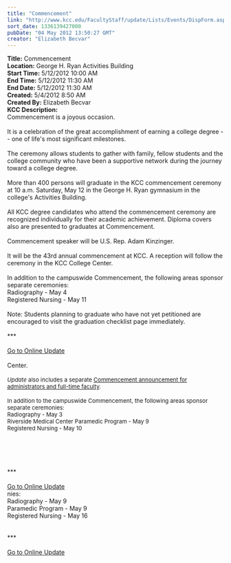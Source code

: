 ```yaml
---
title: "Commencement"
link: "http://www.kcc.edu/FacultyStaff/update/Lists/Events/DispForm.aspx?ID=269"
sort_date: 1336139427000
pubDate: "04 May 2012 13:50:27 GMT"
creator: "Elizabeth Becvar"
---
```


<div><b>Title:</b> Commencement</div>
<div><b>Location:</b> George H. Ryan Activities Building</div>
<div><b>Start Time:</b> 5/12/2012 10:00 AM</div>
<div><b>End Time:</b> 5/12/2012 11:30 AM</div>
<div><b>End Date:</b> 5/12/2012 11:30 AM</div>
<div><b>Created:</b> 5/4/2012 8:50 AM</div>
<div><b>Created By:</b> Elizabeth Becvar</div>
<div><b>KCC Description:</b> <div class="ExternalClass70E3E5F14367406D9C54E53B36D4DF11"><div>Commencement is a joyous occasion.<br /> <br />It is a celebration of the great accomplishment of earning a college degree -- one of life's most significant milestones. <br /> <br />The ceremony allows students to gather with family, fellow students and the college community who have been a supportive network during the journey toward a college degree.<br /> <br />More than 400 persons will graduate in the KCC commencement ceremony at 10 a.m. Saturday, May 12 in the George H. Ryan gymnasium in the college's Activities Building. <br /> <br />All KCC degree candidates who attend the commencement ceremony are recognized individually for their academic achievement. Diploma covers also are presented to graduates at Commencement.<br /> <br />Commencement speaker will be U.S. Rep. Adam Kinzinger.<br /> <br />It will be the 43rd annual commencement at KCC. A reception will follow the ceremony in the KCC College Center. <br /> <br />In addition to the campuswide Commencement, the following areas sponsor separate ceremonies:<br />Radiography - May 4<br />Registered Nursing - May 11</div>
<div> <br />Note: Students planning to graduate who have not yet petitioned are encouraged to visit the graduation checklist page immediately. </div>
<div> </div>
<div>***</div>
<div> </div>
<div><a href="/FacultyStaff/update/Pages/dailyupdate.aspx">Go to Online Update</a></div>
<div> </div></div></div>
 Center. </font></div>
<div><font size="2"><em></em></font> </div>
<div><font size="2"><em>Update</em> also includes a separate <a href="/FacultyStaff/update/Lists/Announcements/DispForm2.aspx?List=7e45450e-520d-4ad3-81dd-a79ebcc75df4&amp;ID=1094&amp;Source=http%3a//www.kcc.edu/FacultyStaff/update/Pages/dailyupdate.aspx&amp;Web=6dd7d01a-f4b3-47f9-8d35-b60692caa2f7">Commencement announcement for administrators and full-time faculty</a>.</font></div>
<div> </div>
<div><font size="2">In addition to the campuswide Commencement, the following areas sponsor separate ceremonies:<br />Radiography - May 3<br />Riverside Medical Center Paramedic Program - May 9<br />Registered Nursing - May 10</font></div>
<div> </div>
<div> </div>
<div> </div>
<div> </div>
<div> </div>
<div>***</div>
<div> </div>
<div><a href="/FacultyStaff/update/Pages/dailyupdate.aspx">Go to Online Update</a></div></div></div>
nies:<br />Radiography - May 9<br />Paramedic Program - May 9<br />Registered Nursing - May 16</font></div>
<div><font size="2"></font> </div>
<div><font size="2"></font> </div>
<div></div>
<div></div>
<div></div>
<div></div>
<div></div>
<div>***</div>
<div> </div>
<div></div>
<div><a href="/FacultyStaff/update/Pages/dailyupdate.aspx">Go to Online Update</a></div>
<div> </div></div></div></div></div>
